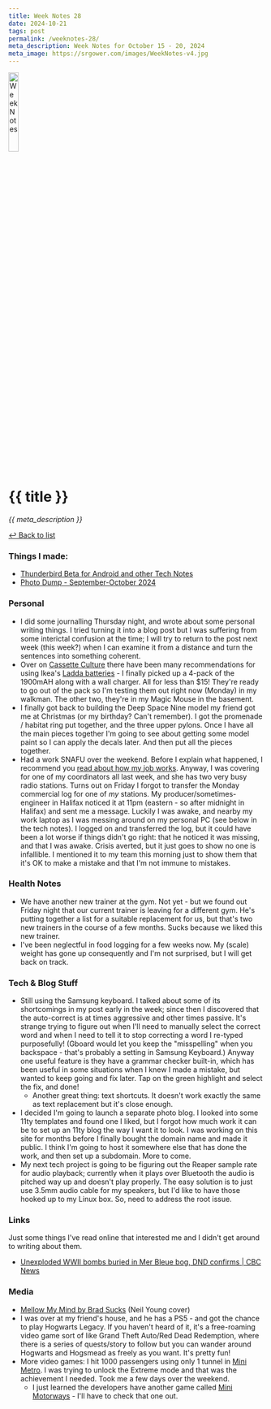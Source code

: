 ```yaml
---
title: Week Notes 28
date: 2024-10-21
tags: post
permalink: /weeknotes-28/
meta_description: Week Notes for October 15 - 20, 2024
meta_image: https://srgower.com/images/WeekNotes-v4.jpg
---
```


<img src="/images/WeekNotes-v4.jpg" width="20%" height="20%" alt="Week Notes" />

# {{ title }}

*{{ meta_description }}*

[↩ Back to list](/weeknotes/)

### Things I made:

- [Thunderbird Beta for Android and other Tech Notes](https://lwgrs.bearblog.dev/thunderbird/)
- [Photo Dump - September-October 2024](https://lwgrs.bearblog.dev/photo-dump/)

### Personal

- I did some journalling Thursday night, and wrote about some personal writing things. I tried turning it into a blog post but I was suffering from some interictal confusion at the time; I will try to return to the post next week (this week?) when I can examine it from a distance and turn the sentences into something coherent. 
- Over on [Cassette Culture](https://reddit.com/r/cassetteculture) there have been many recommendations for using Ikea's [Ladda batteries](https://www.ikea.com/ca/en/p/ladda-rechargeable-battery-hr06-aa-1-2v-00509814/) - I finally picked up a 4-pack of the 1900mAH along with a wall charger. All for less than $15! They're ready to go out of the pack so I'm testing them out right now (Monday) in my walkman. The other two, they're in my Magic Mouse in the basement. 
- I finally got back to building the Deep Space Nine model my friend got me at Christmas (or my birthday? Can't remember). I got the promenade / habitat ring put together, and the three upper pylons. Once I have all the main pieces together I'm going to see about getting some model paint so I can apply the decals later. And then put all the pieces together. 
- Had a work SNAFU over the weekend. Before I explain what happened, I recommend you [read about how my job works](https://lwgrs.bearblog.dev/radio-traffic/). Anyway, I was covering for one of my coordinators all last week, and she has two very busy radio stations. Turns out on Friday I forgot to transfer the Monday commercial log for one of *my* stations. My producer/sometimes-engineer in Halifax noticed it at 11pm (eastern - so after midnight in Halifax) and sent me a message. Luckily I was awake, and nearby my work laptop as I was messing around on my personal PC (see below in the tech notes). I logged on and transferred the log, but it could have been a lot worse if things didn't go right: that he noticed it was missing, and that I was awake. Crisis averted, but it just goes to show no one is infallible. I mentioned it to my team this morning just to show them that it's OK to make a mistake and that I'm not immune to mistakes.

### Health Notes

- We have another new trainer at the gym. Not yet - but we found out Friday night that our current trainer is leaving for a different gym. He's putting together a list for a suitable replacement for us, but that's two new trainers in the course of a few months. Sucks because we liked this new trainer. 
- I've been neglectful in food logging for a few weeks now. My (scale) weight has gone up consequently and I'm not surprised, but I will get back on track. 

### Tech & Blog Stuff

- Still using the Samsung keyboard. I talked about some of its shortcomings in my post early in the week; since then I discovered that the auto-correct is at times aggressive and other times passive. It's strange trying to figure out when I'll need to manually select the correct word and when I need to tell it to stop correcting a word I re-typed purposefully! (Gboard would let you keep the "misspelling" when you backspace - that's probably a setting in Samsung Keyboard.) Anyway one useful feature is they have a grammar checker built-in, which has been useful in some situations when I knew I made a mistake, but wanted to keep going and fix later. Tap on the green highlight and select the fix, and done! 
  - Another great thing: text shortcuts. It doesn't work exactly the same as text replacement but it's close enough. 
- I decided I'm going to launch a separate photo blog. I looked into some 11ty templates and found one I liked, but I forgot how much work it can be to set up an 11ty blog the way I want it to look. I was working on this site for months before I finally bought the domain name and made it public. I think I'm going to host it somewhere else that has done the work, and then set up a subdomain. More to come. 
- My next tech project is going to be figuring out the Reaper sample rate for audio playback; currently when it plays over Bluetooth the audio is pitched way up and doesn't play properly. The easy solution is to just use 3.5mm audio cable for my speakers, but I'd like to have those hooked up to my Linux box. So, need to address the root issue. 

### Links 

Just some things I've read online that interested me and I didn't get around to writing about them.

- [Unexploded WWII bombs buried in Mer Bleue bog, DND confirms | CBC News](https://www.cbc.ca/news/canada/ottawa/wwii-bombs-mer-bleue-bog-1.6473636)

### Media

- [Mellow My Mind by Brad Sucks](https://distrokid.com/hyperfollow/bradsucks/mellow-my-mind) (Neil Young cover) 
- I was over at my friend's house, and he has a PS5 - and got the chance to play Hogwarts Legacy. If you haven't heard of it, it's a free-roaming video game sort of like Grand Theft Auto/Red Dead Redemption, where there is a series of quests/story to follow but you can wander around Hogwarts and Hogsmead as freely as you want. It's pretty fun! 
- More video games: I hit 1000 passengers using only 1 tunnel in [Mini Metro](https://dinopoloclub.com/games/mini-metro/). I was trying to unlock the Extreme mode and that was the achievement I needed. Took me a few days over the weekend. 
  - I just learned the developers have another game called [Mini Motorways](https://dinopoloclub.com/games/mini-motorways/) - I'll have to check that one out.

